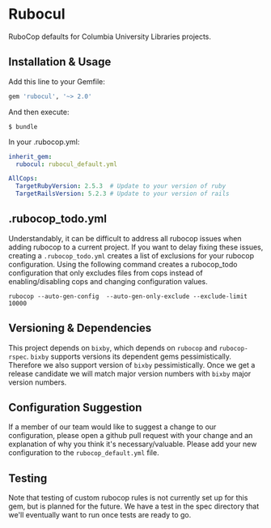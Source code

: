 # Rubocul

RuboCop defaults for Columbia University Libraries projects.

## Installation & Usage

Add this line to your Gemfile:

```ruby
gem 'rubocul', '~> 2.0'
```

And then execute:

    $ bundle

In your .rubocop.yml:

```yml
inherit_gem:
  rubocul: rubocul_default.yml

AllCops:
  TargetRubyVersion: 2.5.3  # Update to your version of ruby
  TargetRailsVersion: 5.2.3 # Update to your version of rails
```

## .rubocop_todo.yml
Understandably, it can be difficult to address all rubocop issues when adding rubocop to a current project. If you want to delay fixing these issues, creating a `.rubocop_todo.yml` creates a list of exclusions for your rubocop configuration. Using the following command creates a rubocop_todo configuration that only excludes files from cops instead of enabling/disabling cops and changing configuration values.

```
rubocop --auto-gen-config  --auto-gen-only-exclude --exclude-limit 10000
```
## Versioning & Dependencies

This project depends on `bixby`, which depends on `rubocop` and `rubocop-rspec`. `bixby` supports versions its dependent gems pessimistically. Therefore we also support version of `bixby` pessimistically. Once we get a release candidate we will match major version numbers with `bixby` major version numbers.

## Configuration Suggestion

If a member of our team would like to suggest a change to our configuration, please open a github pull request with your change and an explanation of why you think it's necessary/valuable. Please add your new configuration to the `rubocop_default.yml` file.

## Testing

Note that testing of custom rubocop rules is not currently set up for this gem, but is planned for the future.  We have a test in the spec directory that we'll eventually want to run once tests are ready to go.
